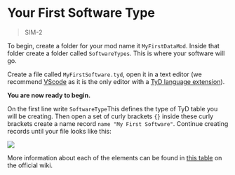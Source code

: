 # Your First Software Type

> SIM-2

To begin, create a folder for your mod name it `MyFirstDataMod`. Inside that folder create a folder called `SoftwareTypes`. This is where your software will go.

Create a file called `MyFirstSoftware.tyd`, open it in a text editor \(we recommend [VScode](https://code.visualstudio.com/) as it is the only editor with a [TyD language extension](https://marketplace.visualstudio.com/items?itemName=Matthew-Adcock.tyd-lang)\). 

**You are now ready to begin.**

On the first line write `SoftwareType`This defines the type of TyD table you will be creating. Then open a set of curly brackets `{}` inside these curly brackets create a name record `name "My First Software"`. Continue creating records until your file looks like this:

![](../.gitbook/assets/sim-1-a.png)

More information about each of the elements can be found in [this table](https://softwareinc.coredumping.com/wiki/index.php/Data_Modding#Elements) on the official wiki.

